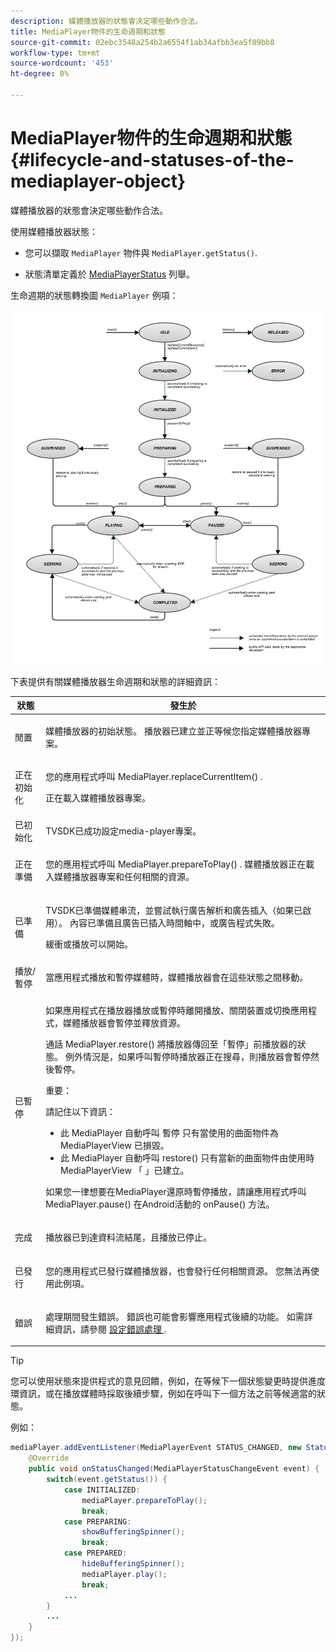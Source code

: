 ```yaml
---
description: 媒體播放器的狀態會決定哪些動作合法。
title: MediaPlayer物件的生命週期和狀態
source-git-commit: 02ebc3548a254b2a6554f1ab34afbb3ea5f09bb8
workflow-type: tm+mt
source-wordcount: '453'
ht-degree: 0%

---
```


# MediaPlayer物件的生命週期和狀態{#lifecycle-and-statuses-of-the-mediaplayer-object}

媒體播放器的狀態會決定哪些動作合法。

使用媒體播放器狀態：

* 您可以擷取 `MediaPlayer` 物件與 `MediaPlayer.getStatus()`.

* 狀態清單定義於 [MediaPlayerStatus](https://help.adobe.com/en_US/primetime/api/psdk/javadoc_2.5/com/adobe/mediacore/MediaPlayerStatus.html) 列舉。

生命週期的狀態轉換圖 `MediaPlayer` 例項：

<!--<a id="fig_A6425F24C7734DC681D992859D2A6743"></a>-->

![](assets/media_player_statuses.png)

下表提供有關媒體播放器生命週期和狀態的詳細資訊：

<table id="table_82757A0043EB4AACA474E6B30326A6B7"> 
 <thead> 
  <tr> 
   <th colname="col1" class="entry"> 狀態 </th> 
   <th colname="col2" class="entry"> 發生於 </th> 
  </tr> 
 </thead>
 <tbody> 
  <tr> 
   <td colname="col1"> 閒置 </td> 
   <td colname="col2"> <p>媒體播放器的初始狀態。 播放器已建立並正等候您指定媒體播放器專案。 </p> </td> 
  </tr> 
  <tr> 
   <td colname="col1"> 正在初始化 </td> 
   <td colname="col2"> <p>您的應用程式呼叫 <span class="codeph"> MediaPlayer.replaceCurrentItem() </span>. </p> <p>正在載入媒體播放器專案。 </p> </td> 
  </tr> 
  <tr> 
   <td colname="col1"> 已初始化 </td> 
   <td colname="col2"> <p>TVSDK已成功設定media-player專案。 </p> </td> 
  </tr> 
  <tr> 
   <td colname="col1"> 正在準備 </td> 
   <td colname="col2"> <p>您的應用程式呼叫 <span class="codeph"> MediaPlayer.prepareToPlay() </span>. 媒體播放器正在載入媒體播放器專案和任何相關的資源。 </p> </td> 
  </tr> 
  <tr> 
   <td colname="col1"> 已準備 </td> 
   <td colname="col2"> <p>TVSDK已準備媒體串流，並嘗試執行廣告解析和廣告插入（如果已啟用）。 內容已準備且廣告已插入時間軸中，或廣告程式失敗。 </p> <p>緩衝或播放可以開始。 </p> </td> 
  </tr> 
  <tr> 
   <td colname="col1"> 播放/暫停 </td> 
   <td colname="col2"> <p>當應用程式播放和暫停媒體時，媒體播放器會在這些狀態之間移動。 </p> </td> 
  </tr> 
  <tr> 
   <td colname="col1"> 已暫停 </td> 
   <td colname="col2"> <p>如果應用程式在播放器播放或暫停時離開播放、關閉裝置或切換應用程式，媒體播放器會暫停並釋放資源。 </p> <p>通話 <span class="codeph"> MediaPlayer.restore() </span> 將播放器傳回至「暫停」前播放器的狀態。 例外情況是，如果呼叫暫停時播放器正在搜尋，則播放器會暫停然後暫停。 </p> <p>重要：  <p>請記住以下資訊： 
      <ul id="ul_1B21668994D1474AAA0BE839E0D69B00"> 
       <li id="li_08459A3AB03C45588D73FA162C27A56C">此 <span class="codeph"> MediaPlayer </span> 自動呼叫 <span class="codeph"> 暫停 </span> 只有當使用的曲面物件為 <span class="codeph"> MediaPlayerView </span> 已損毀。 </li> 
       <li id="li_B9926AA2E7B9441490F37D24AE2678A1">此 <span class="codeph"> MediaPlayer </span> 自動呼叫 <span class="codeph"> restore() </span> 只有當新的曲面物件由使用時 <span class="codeph"> MediaPlayerView </span> 「 」已建立。 </li> 
      </ul> </p> </p> <p>如果您一律想要在MediaPlayer還原時暫停播放，請讓應用程式呼叫 <span class="codeph"> MediaPlayer.pause() </span> 在Android活動的 <span class="codeph"> onPause() </span> 方法。 </p> </td> 
  </tr> 
  <tr> 
   <td colname="col1"> 完成 </td> 
   <td colname="col2"> <p>播放器已到達資料流結尾，且播放已停止。 </p> </td> 
  </tr> 
  <tr> 
   <td colname="col1"> 已發行 </td> 
   <td colname="col2"> <p>您的應用程式已發行媒體播放器，也會發行任何相關資源。 您無法再使用此例項。 </p> </td> 
  </tr> 
  <tr> 
   <td colname="col1"> 錯誤 </td> 
   <td colname="col2"> <p>處理期間發生錯誤。 錯誤也可能會影響應用程式後續的功能。 如需詳細資訊，請參閱 <a href="../../../tvsdk-3x-android-prog/android-3x-content-playback-options-android2/android-3x-error-handling-set-up.md" format="dita" scope="local"> 設定錯誤處理 </a>. </p> </td> 
  </tr> 
 </tbody> 
</table>

>[!TIP]
>
>您可以使用狀態來提供程式的意見回饋，例如，在等候下一個狀態變更時提供進度環資訊，或在播放媒體時採取後續步驟，例如在呼叫下一個方法之前等候適當的狀態。

例如：

```java
mediaPlayer.addEventListener(MediaPlayerEvent STATUS_CHANGED, new StatusChangeEventListener() { 
    @Override  
    public void onStatusChanged(MediaPlayerStatusChangeEvent event) { 
        switch(event.getStatus()) { 
            case INITIALIZED: 
                mediaPlayer.prepareToPlay(); 
                break; 
            case PREPARING: 
                showBufferingSpinner(); 
                break; 
            case PREPARED: 
                hideBufferingSpinner(); 
                mediaPlayer.play(); 
                break; 
            ...                
        } 
        ... 
    } 
}); 
```
